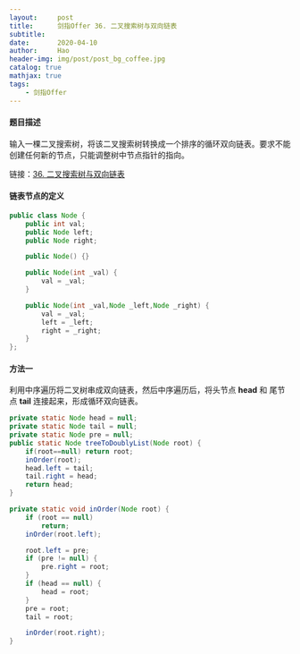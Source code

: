 ```yaml
---
layout:     post
title:      剑指Offer 36. 二叉搜索树与双向链表
subtitle:   
date:       2020-04-10
author:     Hao
header-img: img/post/post_bg_coffee.jpg
catalog: true
mathjax: true
tags:
    - 剑指Offer
---
```


#### 题目描述

输入一棵二叉搜索树，将该二叉搜索树转换成一个排序的循环双向链表。要求不能创建任何新的节点，只能调整树中节点指针的指向。

链接：[36. 二叉搜索树与双向链表](https://leetcode-cn.com/problems/er-cha-sou-suo-shu-yu-shuang-xiang-lian-biao-lcof/)

#### 链表节点的定义

```java
public class Node {
    public int val;
    public Node left;
    public Node right;

    public Node() {}

    public Node(int _val) {
        val = _val;
    }

    public Node(int _val,Node _left,Node _right) {
        val = _val;
        left = _left;
        right = _right;
    }
};
```

#### 方法一

利用中序遍历将二叉树串成双向链表，然后中序遍历后，将头节点 **head** 和 尾节点 **tail** 连接起来，形成循环双向链表。

```java
private static Node head = null;
private static Node tail = null;
private static Node pre = null;
public static Node treeToDoublyList(Node root) {
    if(root==null) return root;
    inOrder(root);
    head.left = tail;
    tail.right = head;
    return head;
}

private static void inOrder(Node root) {
    if (root == null)
        return;
    inOrder(root.left);

    root.left = pre;
    if (pre != null) {
        pre.right = root;
    }
    if (head == null) {
        head = root;
    }
    pre = root;
    tail = root;

    inOrder(root.right);
}
```